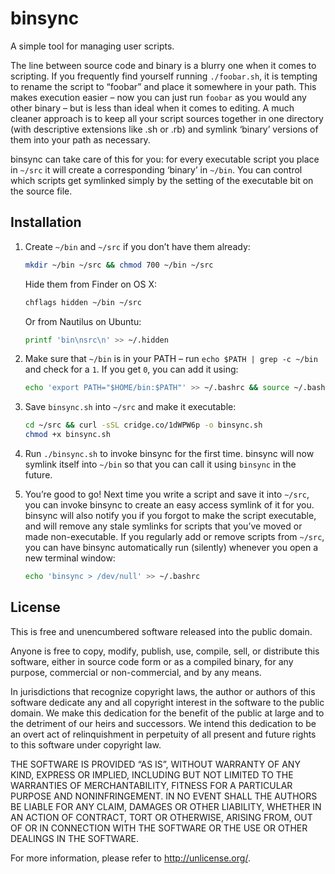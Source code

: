 # binsync

A simple tool for managing user scripts.

The line between source code and binary is a blurry one when it comes to
scripting. If you frequently find yourself running `./foobar.sh`, it is
tempting to rename the script to “foobar” and place it somewhere in your path.
This makes execution easier – now you can just run `foobar` as you would any
other binary – but is less than ideal when it comes to editing. A much cleaner
approach is to keep all your script sources together in one directory (with
descriptive extensions like .sh or .rb) and symlink ‘binary’ versions of them
into your path as necessary.

binsync can take care of this for you: for every executable script you place in
`~/src` it will create a corresponding ‘binary’ in `~/bin`. You can control
which scripts get symlinked simply by the setting of the executable bit on the
source file.

## Installation

1.  Create `~/bin` and `~/src` if you don’t have them already:

    ```bash
    mkdir ~/bin ~/src && chmod 700 ~/bin ~/src
    ```

    Hide them from Finder on OS X:

    ```bash
    chflags hidden ~/bin ~/src
    ```

    Or from Nautilus on Ubuntu:

    ```bash
    printf 'bin\nsrc\n' >> ~/.hidden
    ```

2.  Make sure that `~/bin` is in your PATH – run `echo $PATH | grep -c ~/bin`
    and check for a `1`. If you get `0`, you can add it using:

    ```bash
    echo 'export PATH="$HOME/bin:$PATH"' >> ~/.bashrc && source ~/.bashrc
    ```

3.  Save `binsync.sh` into `~/src` and make it executable:

    ```bash
    cd ~/src && curl -sSL cridge.co/1dWPW6p -o binsync.sh
    chmod +x binsync.sh
    ```

4.  Run `./binsync.sh` to invoke binsync for the first time. binsync will now
    symlink itself into `~/bin` so that you can call it using `binsync` in the
    future.

5.  You’re good to go! Next time you write a script and save it into `~/src`,
    you can invoke binsync to create an easy access symlink of it for you.
    binsync will also notify you if you forgot to make the script executable,
    and will remove any stale symlinks for scripts that you’ve moved or made
    non-executable. If you regularly add or remove scripts from `~/src`, you
    can have binsync automatically run (silently) whenever you open a new
    terminal window:

    ```bash
    echo 'binsync > /dev/null' >> ~/.bashrc
    ```

## License

This is free and unencumbered software released into the public domain.

Anyone is free to copy, modify, publish, use, compile, sell, or distribute this
software, either in source code form or as a compiled binary, for any purpose,
commercial or non-commercial, and by any means.

In jurisdictions that recognize copyright laws, the author or authors of this
software dedicate any and all copyright interest in the software to the public
domain. We make this dedication for the benefit of the public at large and to
the detriment of our heirs and successors. We intend this dedication to be an
overt act of relinquishment in perpetuity of all present and future rights to
this software under copyright law.

THE SOFTWARE IS PROVIDED “AS IS”, WITHOUT WARRANTY OF ANY KIND, EXPRESS OR
IMPLIED, INCLUDING BUT NOT LIMITED TO THE WARRANTIES OF MERCHANTABILITY,
FITNESS FOR A PARTICULAR PURPOSE AND NONINFRINGEMENT. IN NO EVENT SHALL THE
AUTHORS BE LIABLE FOR ANY CLAIM, DAMAGES OR OTHER LIABILITY, WHETHER IN AN
ACTION OF CONTRACT, TORT OR OTHERWISE, ARISING FROM, OUT OF OR IN CONNECTION
WITH THE SOFTWARE OR THE USE OR OTHER DEALINGS IN THE SOFTWARE.

For more information, please refer to <http://unlicense.org/>.
